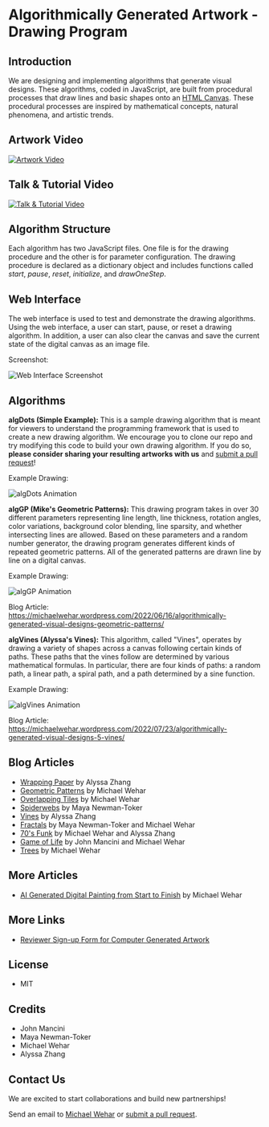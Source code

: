 # Algorithmically Generated Artwork - Drawing Program

## Introduction
We are designing and implementing algorithms that generate visual designs. These algorithms, coded in JavaScript, are built from procedural processes that draw lines and basic shapes onto an [HTML Canvas](https://www.w3schools.com/html/html5_canvas.asp). These procedural processes are inspired by mathematical concepts, natural phenomena, and artistic trends.

## Artwork Video
[![Artwork Video](https://github.com/Algorithmically-Generated-Artwork/Drawing-Program/blob/main/video_preview/image1.png)](https://www.youtube.com/watch?v=SGNbv__s0rI)

## Talk & Tutorial Video
[![Talk & Tutorial Video](https://github.com/Algorithmically-Generated-Artwork/Drawing-Program/blob/main/video_preview/image2.png)](https://www.youtube.com/watch?v=0Ts7Sa_z69Y&t=46s)

## Algorithm Structure
Each algorithm has two JavaScript files.  One file is for the drawing procedure and the other is for parameter configuration.  The drawing procedure is declared as a dictionary object and includes functions called *start*, *pause*, *reset*, *initialize*, and *drawOneStep*.

## Web Interface
The web interface is used to test and demonstrate the drawing algorithms.  Using the web interface, a user can start, pause, or reset a drawing algorithm.  In addition, a user can also clear the canvas and save the current state of the digital canvas as an image file.

Screenshot:

![Web Interface Screenshot](https://github.com/Algorithmically-Generated-Artwork/Drawing-Program/blob/main/readme_images/web_interface.png)

## Algorithms
**algDots (Simple Example):** This is a sample drawing algorithm that is meant for viewers to understand the programming framework that is used to create a new drawing algorithm.  We encourage you to clone our repo and try modifying this code to build your own drawing algorithm.  If you do so, **please consider sharing your resulting artworks with us** and [submit a pull request](https://github.com/Algorithmically-Generated-Artwork/Drawing-Program/pulls)!

Example Drawing:

![algDots Animation](https://github.com/Algorithmically-Generated-Artwork/Drawing-Program/blob/main/readme_images/algDots.gif)

**algGP (Mike's Geometric Patterns):** This drawing program takes in over 30 different parameters representing line length, line thickness, rotation angles, color variations, background color blending, line sparsity, and whether intersecting lines are allowed. Based on these parameters and a random number generator, the drawing program generates different kinds of repeated geometric patterns. All of the generated patterns are drawn line by line on a digital canvas.

Example Drawing:

![algGP Animation](https://github.com/Algorithmically-Generated-Artwork/Drawing-Program/blob/main/readme_images/algGP.gif)

Blog Article: https://michaelwehar.wordpress.com/2022/06/16/algorithmically-generated-visual-designs-geometric-patterns/

**algVines (Alyssa's Vines):** This algorithm, called "Vines", operates by drawing a variety of shapes across a canvas following certain kinds of paths. These paths that the vines follow are determined by various mathematical formulas. In particular, there are four kinds of paths: a random path, a linear path, a spiral path, and a path determined by a sine function.

Example Drawing:

![algVines Animation](https://github.com/Algorithmically-Generated-Artwork/Drawing-Program/blob/main/readme_images/algVines.gif)

Blog Article: https://michaelwehar.wordpress.com/2022/07/23/algorithmically-generated-visual-designs-5-vines/

## Blog Articles
- [Wrapping Paper](https://michaelwehar.wordpress.com/2022/06/14/algorithmically-generated-visual-designs-wrapping-paper/) by Alyssa Zhang
- [Geometric Patterns](https://michaelwehar.wordpress.com/2022/06/16/algorithmically-generated-visual-designs-geometric-patterns/) by Michael Wehar
- [Overlapping Tiles](https://michaelwehar.wordpress.com/2022/07/07/algorithmically-generated-visual-designs-3-overlapping-tiles/) by Michael Wehar
- [Spiderwebs](https://michaelwehar.wordpress.com/2022/07/10/algorithmically-generated-visual-designs-4-spiderwebs/) by Maya Newman-Toker
- [Vines](https://michaelwehar.wordpress.com/2022/07/23/algorithmically-generated-visual-designs-5-vines/) by Alyssa Zhang
- [Fractals](https://michaelwehar.wordpress.com/2022/08/10/algorithmically-generated-visual-designs-6-fractals/) by Maya Newman-Toker and Michael Wehar
- [70's Funk](https://michaelwehar.wordpress.com/2022/08/10/algorithmically-generated-visual-designs-7-70s-funk/) by Michael Wehar and Alyssa Zhang
- [Game of Life](https://michaelwehar.wordpress.com/2022/08/10/algorithmically-generated-visual-designs-8-game-of-life/) by John Mancini and Michael Wehar
- [Trees](https://michaelwehar.wordpress.com/2022/08/19/algorithmically-generated-visual-designs-9-trees/) by Michael Wehar

## More Articles
<!--- - [Algorithmically Generated Visual Art](https://alyssazhang.squarespace.com/work/algorithmically-generated-artwork) by Alyssa Zhang --->
- [AI Generated Digital Painting from Start to Finish](https://www.aiplusinfo.com/blog/ai-generated-digital-painting-from-start-to-finish/) by Michael Wehar

## More Links
- [Reviewer Sign-up Form for Computer Generated Artwork](https://docs.google.com/forms/d/e/1FAIpQLSdhmHGGojQslun9Fp3AZL7hCYHlfo9F8SGW5YX-YMTFrR13Dw/viewform)

## License
- MIT

## Credits
- John Mancini
- Maya Newman-Toker
- Michael Wehar
- Alyssa Zhang

## Contact Us
We are excited to start collaborations and build new partnerships!

Send an email to [Michael Wehar](http://michaelwehar.com) or [submit a pull request](https://github.com/Algorithmically-Generated-Artwork/Drawing-Program/pulls).
